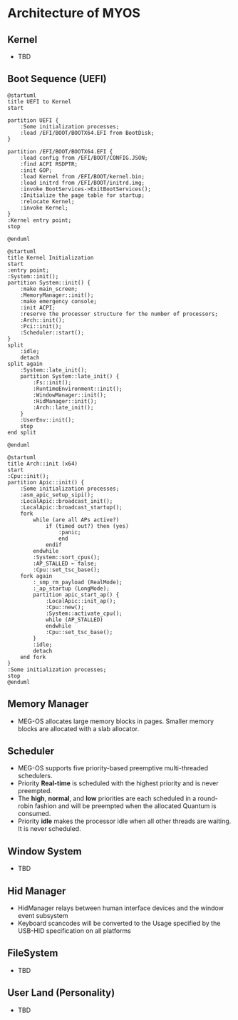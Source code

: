 # Architecture of MYOS

## Kernel

- TBD


## Boot Sequence (UEFI)

``` plantuml
@startuml
title UEFI to Kernel
start

partition UEFI {
    :Some initialization processes;
    :load /EFI/BOOT/BOOTX64.EFI from BootDisk;
}

partition /EFI/BOOT/BOOTX64.EFI {
    :load config from /EFI/BOOT/CONFIG.JSON;
    :find ACPI RSDPTR;
    :init GOP;
    :load Kernel from /EFI/BOOT/kernel.bin;
    :load initrd from /EFI/BOOT/initrd.img;
    :invoke BootServices->ExitBootServices();
    :Initialize the page table for startup;
    :relocate Kernel;
    :invoke Kernel;
}
:Kernel entry point;
stop

@enduml
```

``` plantuml
@startuml
title Kernel Initialization
start
:entry point;
:System::init();
partition System::init() {
    :make main_screen;
    :MemoryManager::init();
    :make emergency console;
    :init ACPI;
    :reserve the processor structure for the number of processors;
    :Arch::init();
    :Pci::init();
    :Scheduler::start();
}
split 
    :idle;
    detach
split again
    :System::late_init();
    partition System::late_init() {
        :Fs::init();
        :RuntimeEnvironment::init();
        :WindowManager::init();
        :HidManager::init();
        :Arch::late_init();
    }
    :UserEnv::init();
    stop
end split

@enduml
```

``` plantuml
@startuml
title Arch::init (x64)
start
:Cpu::init();
partition Apic::init() {
    :Some initialization processes;
    :asm_apic_setup_sipi();
    :LocalApic::broadcast_init();
    :LocalApic::broadcast_startup();
    fork
        while (are all APs active?)
            if (timed out?) then (yes)
                :panic;
                end
            endif
        endwhile
        :System::sort_cpus();
        :AP_STALLED ← false;
        :Cpu::set_tsc_base();
    fork again
        :_smp_rm_payload (RealMode);
        :_ap_startup (LongMode);
        partition apic_start_ap() {
            :LocalApic::init_ap();
            :Cpu::new();
            :System::activate_cpu();
            while (AP_STALLED)
            endwhile
            :Cpu::set_tsc_base();
        }
        :idle;
        detach
    end fork
}
:Some initialization processes;
stop
@enduml
```

## Memory Manager

- MEG-OS allocates large memory blocks in pages. Smaller memory blocks are allocated with a slab allocator.

## Scheduler

- MEG-OS supports five priority-based preemptive multi-threaded schedulers.
- Priority **Real-time** is scheduled with the highest priority and is never preempted.
- The **high**, **normal**, and **low** priorities are each scheduled in a round-robin fashion and will be preempted when the allocated Quantum is consumed.
- Priority **idle** makes the processor idle when all other threads are waiting. It is never scheduled.

## Window System

- TBD

## Hid Manager

- HidManager relays between human interface devices and the window event subsystem
- Keyboard scancodes will be converted to the Usage specified by the USB-HID specification on all platforms

## FileSystem

- TBD

## User Land (Personality)

- TBD
